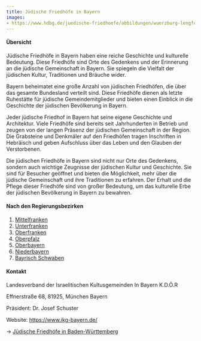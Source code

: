 ```yaml
---
title: Jüdische Friedhöfe in Bayern
images: 
- https://www.hdbg.de/juedische-friedhoefe/abbildungen/wuerzburg-lengfeld_0002.jpg
---
```


#### Übersicht

Jüdische Friedhöfe in Bayern haben eine reiche Geschichte und kulturelle Bedeutung. Diese Friedhöfe sind Orte des Gedenkens und der Erinnerung an die jüdische Gemeinschaft in Bayern. Sie spiegeln die Vielfalt der jüdischen Kultur, Traditionen und Bräuche wider.

Bayern beheimatet eine große Anzahl von jüdischen Friedhöfen, die über das gesamte Bundesland verteilt sind. Diese Friedhöfe dienen als letzte Ruhestätte für jüdische Gemeindemitglieder und bieten einen Einblick in die Geschichte der jüdischen Bevölkerung in Bayern.

Jeder jüdische Friedhof in Bayern hat seine eigene Geschichte und Architektur. Viele Friedhöfe sind bereits seit Jahrhunderten in Betrieb und zeugen von der langen Präsenz der jüdischen Gemeinschaft in der Region. Die Grabsteine und Denkmäler auf den Friedhöfen tragen Inschriften in Hebräisch und geben Aufschluss über das Leben und den Glauben der Verstorbenen.

Die jüdischen Friedhöfe in Bayern sind nicht nur Orte des Gedenkens, sondern auch wichtige Zeugnisse der jüdischen Kultur und Geschichte. Sie sind für Besucher geöffnet und bieten die Möglichkeit, mehr über die jüdische Gemeinschaft und ihre Traditionen zu erfahren. Der Erhalt und die Pflege dieser Friedhöfe sind von großer Bedeutung, um das kulturelle Erbe der jüdischen Bevölkerung in Bayern zu bewahren.

#### Nach den Regierungsbezirken

1. [Mittelfranken](https://www.alemannia-judaica.de/mittelfranken_friedhoefe.htm)
2. [Unterfranken](https://www.alemannia-judaica.de/unterfranken_friedhoefe.htm)
3. [Oberfranken](https://www.alemannia-judaica.de/oberfranken_friedhoefe.htm)
4. [Oberpfalz](https://www.alemannia-judaica.de/oberpfalz_friedhoefe.htm)
5. [Oberbayern](https://www.alemannia-judaica.de/oberbayern_friedhoefe.htm)
6. [Niederbayern](https://www.alemannia-judaica.de/niederbayern_friedhoefe.htm)
7. [Bayrisch Schwaben](https://www.alemannia-judaica.de/schwaben_friedhoefe.htm)

#### Kontakt

Landesverband der Israelitischen Kultusgemeinden In Bayern K.D.Ö.R
    
Effnerstraße 68, 81925, München Bayern

Präsident: Dr. Josef Schuster

Website: https://www.ikg-bayern.de/

→ [Jüdische Friedhöfe in Baden-Württemberg](/friedhoefe/baden)
